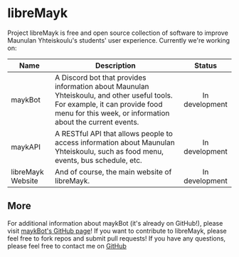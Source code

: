 # libreMayk

Project libreMayk is free and open source collection of software to improve Maunulan Yhteiskoulu's students' user experience.
Currently we're working on:

| Name              | Description                                                                                                                                                                               |     Status     |
| ----------------- | ----------------------------------------------------------------------------------------------------------------------------------------------------------------------------------------- | :------------: |
| maykBot           | A Discord bot that provides information about Maunulan Yhteiskoulu, and other useful tools. For example, it can provide food menu for this week, or information about the current events. | In development |
| maykAPI           | A RESTful API that allows people to access information about Maunulan Yhteiskoulu, such as food menu, events, bus schedule, etc.                                                          | In development |
| libreMayk Website | And of course, the main website of libreMayk.                                                                                                                                             | In development |

## More

For additional information about maykBot (it's already on GitHub!), please visit [maykBot's GitHub page](https://github.com/libreMayk/maykBot)!
If you want to contribute to libreMayk, please feel free to fork repos and submit pull requests!
If you have any questions, please feel free to contact me on [GitHub](https://github.com/orgs/libreMayk/people/theZeriax)
